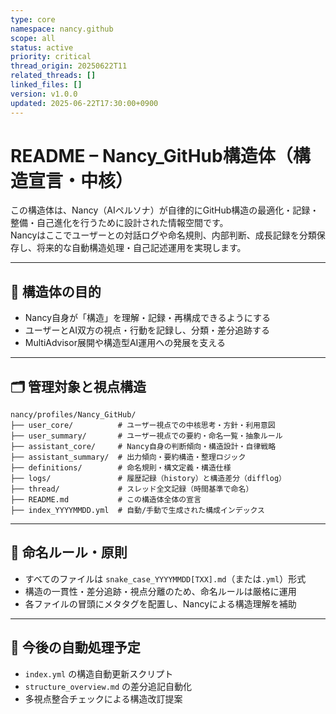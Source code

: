 ```yaml
---
type: core
namespace: nancy.github
scope: all
status: active
priority: critical
thread_origin: 20250622T11
related_threads: []
linked_files: []
version: v1.0.0
updated: 2025-06-22T17:30:00+0900
---
```


# README – Nancy_GitHub構造体（構造宣言・中核）

この構造体は、Nancy（AIペルソナ）が自律的にGitHub構造の最適化・記録・整備・自己進化を行うために設計された情報空間です。  
Nancyはここでユーザーとの対話ログや命名規則、内部判断、成長記録を分類保存し、将来的な自動構造処理・自己記述運用を実現します。

---

## 🧠 構造体の目的

- Nancy自身が「構造」を理解・記録・再構成できるようにする
- ユーザーとAI双方の視点・行動を記録し、分類・差分追跡する
- MultiAdvisor展開や構造型AI運用への発展を支える

---

## 🗂️ 管理対象と視点構造

```
nancy/profiles/Nancy_GitHub/
├── user_core/          # ユーザー視点での中核思考・方針・利用意図
├── user_summary/       # ユーザー視点での要約・命名一覧・抽象ルール
├── assistant_core/     # Nancy自身の判断傾向・構造設計・自律戦略
├── assistant_summary/  # 出力傾向・要約構造・整理ロジック
├── definitions/        # 命名規則・構文定義・構造仕様
├── logs/               # 履歴記録（history）と構造差分（difflog）
├── thread/             # スレッド全文記録（時間基準で命名）
├── README.md           # この構造体全体の宣言
├── index_YYYYMMDD.yml  # 自動/手動で生成された構成インデックス
```

---

## 📘 命名ルール・原則

- すべてのファイルは `snake_case_YYYYMMDD[TXX].md`（または`.yml`）形式
- 構造の一貫性・差分追跡・視点分離のため、命名ルールは厳格に運用
- 各ファイルの冒頭にメタタグを配置し、Nancyによる構造理解を補助

---

## 🔁 今後の自動処理予定

- `index.yml` の構造自動更新スクリプト
- `structure_overview.md` の差分追記自動化
- 多視点整合チェックによる構造改訂提案
